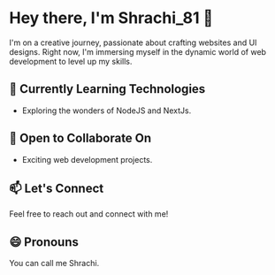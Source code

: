 # Hey there, I'm Shrachi_81 👋

I'm on a creative journey, passionate about crafting websites and UI designs. Right now, I'm immersing myself in the dynamic world of web development to level up my skills.

## 🌱 Currently Learning Technologies

- Exploring the wonders of NodeJS and NextJs.

## 💞 Open to Collaborate On

- Exciting web development projects.

## 📫 Let's Connect

Feel free to reach out and connect with me!

## 😄 Pronouns

You can call me Shrachi.

<!---
Shra-chi81/Shra-chi81 is a ✨ special ✨ repository because its `README.md` (this file) appears on your GitHub profile.
You can click the Preview link to take a look at your changes.
--->
